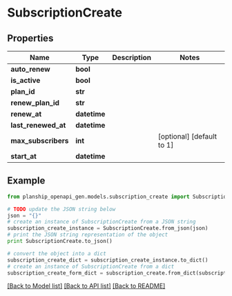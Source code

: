 # SubscriptionCreate


## Properties
Name | Type | Description | Notes
------------ | ------------- | ------------- | -------------
**auto_renew** | **bool** |  | 
**is_active** | **bool** |  | 
**plan_id** | **str** |  | 
**renew_plan_id** | **str** |  | 
**renew_at** | **datetime** |  | 
**last_renewed_at** | **datetime** |  | 
**max_subscribers** | **int** |  | [optional] [default to 1]
**start_at** | **datetime** |  | 

## Example

```python
from planship_openapi_gen.models.subscription_create import SubscriptionCreate

# TODO update the JSON string below
json = "{}"
# create an instance of SubscriptionCreate from a JSON string
subscription_create_instance = SubscriptionCreate.from_json(json)
# print the JSON string representation of the object
print SubscriptionCreate.to_json()

# convert the object into a dict
subscription_create_dict = subscription_create_instance.to_dict()
# create an instance of SubscriptionCreate from a dict
subscription_create_form_dict = subscription_create.from_dict(subscription_create_dict)
```
[[Back to Model list]](../README.md#documentation-for-models) [[Back to API list]](../README.md#documentation-for-api-endpoints) [[Back to README]](../README.md)



